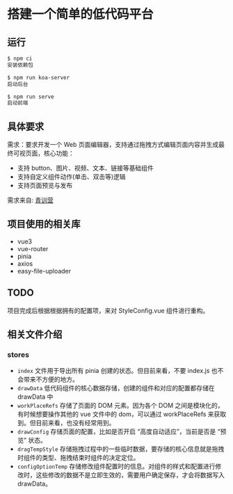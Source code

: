 # 搭建一个简单的低代码平台

## 运行

```bash
$ npm ci
安装依赖包

$ npm run koa-server
启动后台

$ npm run serve
启动前端
```

## 具体要求

需求：要求开发一个 Web 页面编辑器，支持通过拖拽方式编辑页面内容并生成最终可视页面，核心功能：

* 支持 button、图片、视频、文本、链接等基础组件
* 支持自定义组件动作(单击、双击等)逻辑
* 支持页面预览与发布

需求来自: [青训营](https://bytedance.feishu.cn/docx/doxcnLxmR5PMdZlENJ3VbgMDT4d)

## 项目使用的相关库

* vue3
* vue-router
* pinia
* axios
* easy-file-uploader

## TODO

项目完成后根据根据拥有的配置项，来对 StyleConfig.vue 组件进行重构。


## 相关文件介绍

### stores

* `index` 文件用于导出所有 pinia 创建的状态。但目前来看，不要 index.js 也不会带来不方便的地方。
* `drawData` 低代码组件的核心数据存储，创建的组件和对应的配置都存储在 drawData 中
* `workPlaceRefs` 存储了页面的 DOM 元素。因为各个 DOM 之间是模块化的，有时候想要操作其他的 vue 文件中的 dom，可以通过 workPlaceRefs 来获取到。但目前来看，也没有经常用到。
* `drawConfig` 存储页面的配置，比如是否开启 “高度自动适应”，当前是否是 “预览” 状态。
* `dragTempStyle` 存储拖拽过程中的一些临时数据，要存储的核心信息就是拖拽时组件的类型、拖拽结束时组件的决定定位。
* `configOptionTemp` 存储修改组件配置时的信息。对组件的样式和配置进行修改时，这些修改的数据不是立即生效的，需要用户确定保存，才会将数据写入 drawData。